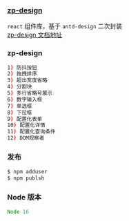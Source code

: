 ### [zp-design](https://zhangpingg.github.io/zp-design/components/zp-drag-list)

`react` 组件库，基于 `antd-design` 二次封装  
[zp-design 文档地址](https://zhangpingg.github.io/zp-design/components/zp-drag-list)

### zp-design

```bash
1) 防抖按钮
2) 拖拽排序
3) 超出宽度省略
4) 分割块
5) 多行省略号展示
6) 数字输入框
7) 单选框
8) 下拉框
9) 配置化表单
10) 配置化详情
11) 配置化查询条件
12) DOM观察者
```

### 发布

```bash
$ npm adduser
$ npm publsh
```

### Node 版本

```js
Node 16
```
